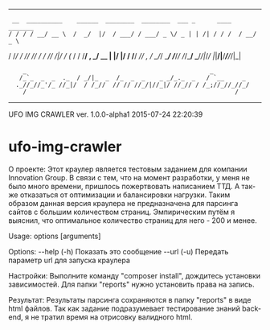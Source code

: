 *********************************************************************************
     __  __________    ______  ________  ________  ___ _      ____   _______
    / / / / __/ __ \  /  _/  |/  / ___/ / ___/ _ \/ _ | | /| / / /  / __/ _ \
   / /_/ / _// /_/ / _/ // /|_/ / (_ / / /__/ , _/ __ | |/ |/ / /__/ _// , _/
   \____/_/  \____/ /___/_/  /_/\___/  \___/_/|_/_/ |_|__/|__/____/___/_/|_|

        _                                                   _
       /_`_  _  _  ._  / _/|_  _  /_  _  _    _ _/_._  _   / `__     _
      ._//_//_'/_ //_|/  / /_//  // // //_/|//_|/ //_// / /_;//_//_//_/
        /                                                          /

*********************************************************************************
UFO IMG CRAWLER ver. 1.0.0-alpha1                             2015-07-24 22:20:39

# ufo-img-crawler

О проекте:
 Этот краулер является тестовым заданием для компании Innovation Group.
 В связи с тем, что на момент разработки, у меня не было много времени, пришлось
 пожертвовать написанием ТТД.
 А так-же отказаться от оптимизации и балансировки нагрузки.
 Таким образом данная версия краулера не предназначена для парсинга сайтов с большим
 количеством страниц.
 Эмпирическим путём я выяснил, что оптимальное количество страниц для него - 200 и менее.

Usage:
 options [arguments]

Options:
 --help (-h)    Показать это сообщение
 --url  (-u)    Передать параметр url для запуска краулера

Настройки:
 Выполните команду "composer install", дождитесь установки зависимостей.
 Для папки "reports" нужно установить права на запись.

Результат:
 Результаты парсинга сохраняются в папку "reports" в виде html файлов. Так как задание
 подразумевает тестирование знаний back-end, я не тратил время на отрисовку валидного html.


